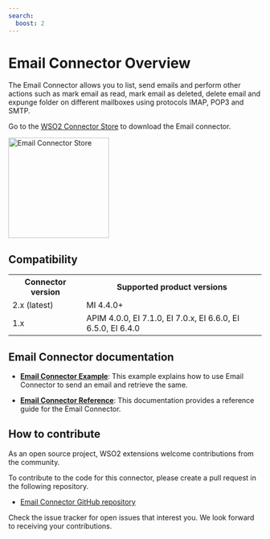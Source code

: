 ```yaml
---
search:
  boost: 2
---
```


# Email Connector Overview

The Email Connector allows you to list, send emails and perform other actions such as mark email as read, mark email as deleted, delete email and expunge folder on different mailboxes using protocols IMAP, POP3 and SMTP.

Go to the <a target="_blank" href="https://store.wso2.com/connector/esb-connector-email">WSO2 Connector Store</a> to download the Email connector.

<img src="{{base_path}}/assets/img/integrate/connectors/email-connector-store.png" title="Email Connector Store" width="200" alt="Email Connector Store"/>

## Compatibility

<table>
	<tr>
		<th>
			Connector version
		</th>
		<th>
			Supported product versions
		</th>
	</tr>
	<tr>
		<td>
			2.x (latest)
		</td>
		<td>
			MI 4.4.0+
		</td>
	</tr>
	<tr>
		<td>
			1.x
		</td>
		<td>
			APIM 4.0.0, EI 7.1.0, EI 7.0.x, EI 6.6.0, EI 6.5.0, EI 6.4.0
		</td>
	</tr>
</table>

## Email Connector documentation

* **[Email Connector Example]({{base_path}}/reference/connectors/email-connector/email-connector-example/)**: This example explains how to use Email Connector to send an email and retrieve the same. 

* **[Email Connector Reference]({{base_path}}/reference/connectors/email-connector/email-connector-config/)**: This documentation provides a reference guide for the Email Connector.

## How to contribute

As an open source project, WSO2 extensions welcome contributions from the community. 

To contribute to the code for this connector, please create a pull request in the following repository. 

* [Email Connector GitHub repository](https://github.com/wso2-extensions/esb-connector-email)

Check the issue tracker for open issues that interest you. We look forward to receiving your contributions.
